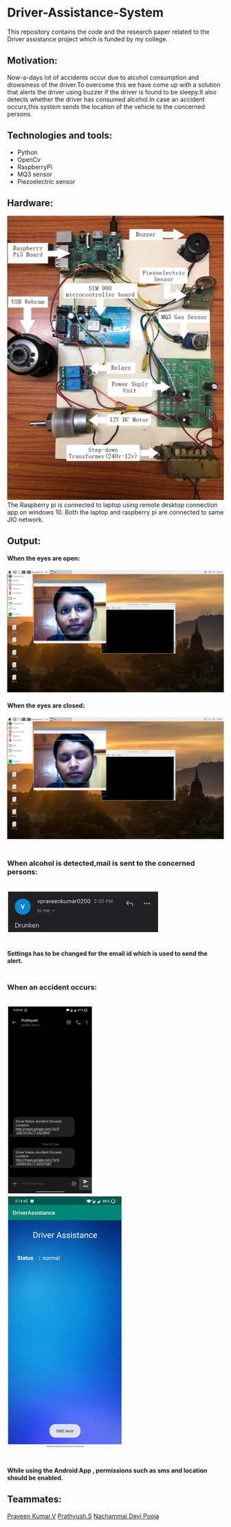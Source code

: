 # Driver-Assistance-System
This repository contains the code and the research paper related to the Driver assistance project which is funded by my college.
## Motivation:
Now-a-days lot of accidents occur due to alcohol consumption and drowsiness of the driver.To overcome this we have come up with a solution that alerts the driver using buzzer if the driver is found to be sleepy.It also detects whether the driver has consumed alcohol.In case an accident occurs,this system sends the location of the vehicle to the concerned persons.
## Technologies and tools:
* Python
* OpenCv
* RaspberryPi
* MQ3 sensor
* Piezoelectric sensor
## Hardware:
![](Output%20images/image--020.jpg)
The Raspberry pi is connected to laptop using remote desktop connection app on windows 10.
Both the laptop and raspberry pi are connected to same JIO network.
## Output:
#### When the eyes are open:
![](Output%20images/192.168.43.100%20-%20Remote%20Desktop%20Connection%2021-02-2021%202.42.33%20PM.png)
#### When the eyes are closed:
![](Output%20images/192.168.43.100%20-%20Remote%20Desktop%20Connection%2021-02-2021%202.42.44%20PM.png)
### <br>When alcohol is detected,mail is sent to the concerned persons:
<br>![](Output%20images/image--025.png)
#### <br>Settings has to be changed for the email id which is used to send the alert.
### <br>When an accident occurs:
<br>![](Output%20images/image--026.png)
<br>![](Output%20images/image--029.jpg)
#### <br>While using the Android App , permissions such as sms and location should be enabled.
 ## Teammates:
 [Praveen Kumar.V](https://github.com/praveenkumar0211)
 [Prathyush.S](https://github.com/prathyush2510)
 [Nachammai Devi Pooja](https://github.com/NachammaiPooja)
